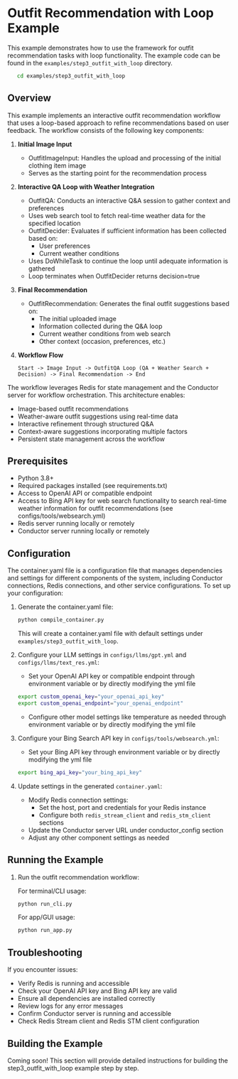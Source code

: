 # Outfit Recommendation with Loop Example

This example demonstrates how to use the framework for outfit recommendation tasks with loop functionality. The example code can be found in the `examples/step3_outfit_with_loop` directory.
```bash
   cd examples/step3_outfit_with_loop
```

## Overview

This example implements an interactive outfit recommendation workflow that uses a loop-based approach to refine recommendations based on user feedback. The workflow consists of the following key components:

1. **Initial Image Input**
   - OutfitImageInput: Handles the upload and processing of the initial clothing item image
   - Serves as the starting point for the recommendation process

2. **Interactive QA Loop with Weather Integration**
   - OutfitQA: Conducts an interactive Q&A session to gather context and preferences
   - Uses web search tool to fetch real-time weather data for the specified location
   - OutfitDecider: Evaluates if sufficient information has been collected based on:
     - User preferences
     - Current weather conditions
   - Uses DoWhileTask to continue the loop until adequate information is gathered
   - Loop terminates when OutfitDecider returns decision=true

3. **Final Recommendation**
   - OutfitRecommendation: Generates the final outfit suggestions based on:
     - The initial uploaded image
     - Information collected during the Q&A loop
     - Current weather conditions from web search
     - Other context (occasion, preferences, etc.)

4. **Workflow Flow**
   ```
   Start -> Image Input -> OutfitQA Loop (QA + Weather Search + Decision) -> Final Recommendation -> End
   ```

The workflow leverages Redis for state management and the Conductor server for workflow orchestration. This architecture enables:
- Image-based outfit recommendations
- Weather-aware outfit suggestions using real-time data
- Interactive refinement through structured Q&A
- Context-aware suggestions incorporating multiple factors
- Persistent state management across the workflow


## Prerequisites

- Python 3.8+
- Required packages installed (see requirements.txt)
- Access to OpenAI API or compatible endpoint
- Access to Bing API key for web search functionality to search real-time weather information for outfit recommendations (see configs/tools/websearch.yml)
- Redis server running locally or remotely
- Conductor server running locally or remotely

## Configuration

The container.yaml file is a configuration file that manages dependencies and settings for different components of the system, including Conductor connections, Redis connections, and other service configurations. To set up your configuration:

1. Generate the container.yaml file:
   ```bash
   python compile_container.py
   ```
   This will create a container.yaml file with default settings under `examples/step3_outfit_with_loop`.

2. Configure your LLM settings in `configs/llms/gpt.yml` and `configs/llms/text_res.yml`:
   - Set your OpenAI API key or compatible endpoint through environment variable or by directly modifying the yml file
   ```bash
   export custom_openai_key="your_openai_api_key"
   export custom_openai_endpoint="your_openai_endpoint"
   ```
   - Configure other model settings like temperature as needed through environment variable or by directly modifying the yml file

3. Configure your Bing Search API key in `configs/tools/websearch.yml`:
   - Set your Bing API key through environment variable or by directly modifying the yml file
   ```bash
   export bing_api_key="your_bing_api_key"
   ```

4. Update settings in the generated `container.yaml`:
   - Modify Redis connection settings:
     - Set the host, port and credentials for your Redis instance
     - Configure both `redis_stream_client` and `redis_stm_client` sections
   - Update the Conductor server URL under conductor_config section
   - Adjust any other component settings as needed

## Running the Example

1. Run the outfit recommendation workflow:

   For terminal/CLI usage:
   ```bash
   python run_cli.py
   ```

   For app/GUI usage:
   ```bash
   python run_app.py
   ```


## Troubleshooting

If you encounter issues:
- Verify Redis is running and accessible
- Check your OpenAI API key and Bing API key are valid
- Ensure all dependencies are installed correctly
- Review logs for any error messages
- Confirm Conductor server is running and accessible
- Check Redis Stream client and Redis STM client configuration

## Building the Example

Coming soon! This section will provide detailed instructions for building the step3_outfit_with_loop example step by step.
